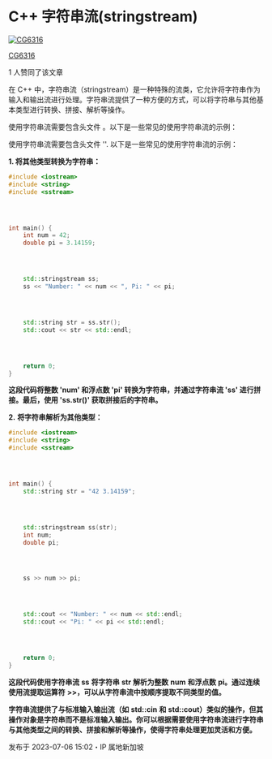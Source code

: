 # C++ 字符串流(stringstream)

[![CG6316](https://pica.zhimg.com/v2-abed1a8c04700ba7d72b45195223e0ff_l.jpg?source=32738c0c)](https://www.zhihu.com/people/cg6316)

[CG6316](https://www.zhihu.com/people/cg6316)

1 人赞同了该文章

在 C++ 中，字符串流（stringstream）是一种特殊的流类，它允许将字符串作为输入和输出流进行处理。字符串流提供了一种方便的方式，可以将字符串与其他基本类型进行转换、拼接、解析等操作。

使用字符串流需要包含头文件 <sstream>。以下是一些常见的使用字符串流的示例：



使用字符串流需要包含头文件 '<sstream>'. 以下是一些常见的使用字符串流的示例：

**1. 将其他类型转换为字符串：**

```cpp
#include <iostream>
#include <string>
#include <sstream>




int main() {
    int num = 42;
    double pi = 3.14159;




    std::stringstream ss;
    ss << "Number: " << num << ", Pi: " << pi;




    std::string str = ss.str();
    std::cout << str << std::endl;




    return 0;
}
```

**这段代码将整数 'num' 和浮点数 'pi' 转换为字符串，并通过字符串流 'ss' 进行拼接。最后，使用 'ss.str()' 获取拼接后的字符串。**



**2.** **将字符串解析为其他类型：**

```cpp
#include <iostream>
#include <string>
#include <sstream>




int main() {
    std::string str = "42 3.14159";




    std::stringstream ss(str);
    int num;
    double pi;




    ss >> num >> pi;




    std::cout << "Number: " << num << std::endl;
    std::cout << "Pi: " << pi << std::endl;




    return 0;
}
```



**这段代码使用字符串流** **ss** **将字符串** **str** **解析为整数** **num** **和浮点数** **pi。通过连续使用流提取运算符** **>>，可以从字符串流中按顺序提取不同类型的值。**

**字符串流提供了与标准输入输出流（如** **std::cin** **和** **std::cout）类似的操作，但其操作对象是字符串而不是标准输入输出。你可以根据需要使用字符串流进行字符串与其他类型之间的转换、拼接和解析等操作，使得字符串处理更加灵活和方便。**



发布于 2023-07-06 15:02・IP 属地新加坡